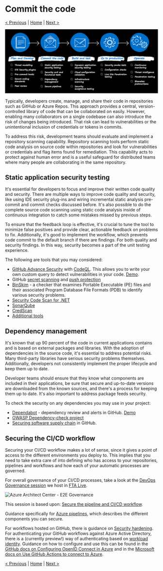 # Commit the code

[< Previous](./1-plan-develop.md) | [Home](./readme.md) | [Next >](./3-build-test.md)

![devsecops-controls](./media/devsecops-controls.png)

Typically, developers create, manage, and share their code in repositories such as GitHub or Azure Repos. This approach provides a central, version-controlled library of code that can be collaborated on easily. However, enabling many collaborators on a single codebase can also introduce the risk of changes being introduced. That risk can lead to vulnerabilities or the unintentional inclusion of credentials or tokens in commits.

To address this risk, development teams should evaluate and implement a repository scanning capability. Repository scanning tools perform static code analysis on source code within repositories and look for vulnerabilities or credentials and flag items found for remediation. This capability acts to protect against human error and is a useful safeguard for distributed teams where many people are collaborating in the same repository.

## Static application security testing

It's essential for developers to focus and improve their written code quality and security. There are multiple ways to improve code quality and security, like using IDE security plug-ins and wiring incremental static analysis pre-commit and commit checks discussed before. It's also possible to do the complete source code scanning using static code analysis inside of continuous integration to catch some mistakes missed by previous steps.

To ensure that the feedback loop is effective, it's crucial to tune the tool to minimize false positives and provide clear, actionable feedback on problems to fix. Additionally, it's good to implement the workflow, which prevents code commit to the default branch if there are findings. For both quality and security findings. In this way, security becomes a part of the unit testing experience.

The following are tools that you may considered:

- [GitHub Advance Security](https://docs.github.com/en/free-pro-team@latest/github/finding-security-vulnerabilities-and-errors-in-your-code/automatically-scanning-your-code-for-vulnerabilities-and-errors) with [CodeQL](https://codeql.github.com/). This allows you to write your own custom query to detect vulnerabilities in your code. [Demo](https://github.com/github/code-scanning-javascript-demo).
- GitHub [secret scanning](https://docs.github.com/en/enterprise-cloud@latest/code-security/secret-scanning/configuring-secret-scanning-for-your-repositories) and [push protection](https://docs.github.com/en/enterprise-cloud@latest/code-security/secret-scanning/protecting-pushes-with-secret-scanning)
- [BinSkim](https://github.com/microsoft/binskim/blob/main/docs/UserGuide.md) - a checker that examines Portable Executable (PE) files and their associated Program Database File Formats (PDB) to identify various security problems.
- [Security Code Scan for .NET](https://security-code-scan.github.io/)
- [SonarQube](https://docs.sonarqube.org/latest/)
- [CredScan](https://secdevtools.azurewebsites.net/helpcredscan.html)
- [Additional tools](https://www.microsoft.com/securityengineering/sdl/resources)

## Dependency management

It's known that up 90 percent of the code in current applications contains and is based on external packages and libraries. With the adoption of dependencies in the source code, it's essential to address potential risks. Many third-party libraries have serious security problems themselves. Additionally, developers not consistently implement the proper lifecycle and keep them up to date.

Developer teams should ensure that they know what components are included in their applications, be sure that secure and up-to-date versions are downloaded from the known sources, and there's a process for keeping them up to date. It's also important to address package feeds security.

To check the security on any dependencies you may use in your project:

- [Dependabot](https://github.com/dependabot/dependabot-core#dependabot) - dependency review and alerts in GitHub. [Demo](https://github.com/dependabot/demo)
- [OWASP Dependency-check project](https://owasp.org/www-project-dependency-check/)
- [Securing software supply chain](https://docs.github.com/en/free-pro-team@latest/github/managing-security-vulnerabilities) in GitHub.

## Securing the CI/CD workflow

Securing your CI/CD workflow makes a lot of sense, since it gives a point of access to the different environments you deploy to. This implies that you need to take extra care of into defining who has access to your repositories, pipelines and workflows and how each of your automatic processes are governed.

For overall governance of your CI/CD processes, take a look at the [DevOps Governance session](../patterns-and-practices/readme.md) we host in [FTA Live](https://aka.ms/ftalive).

<img src="https://raw.githubusercontent.com/Azure/devops-governance/main/images/e2e-governance-overview.svg" width="640" alt="Azure Architect Center - E2E Governance">

This session is based upon: [Secure the pipeline and CI/CD workflow](https://docs.microsoft.com/azure/cloud-adoption-framework/secure/best-practices/secure-devops).

Guidance specifically for [Azure pipelines](https://docs.microsoft.com/azure/devops/pipelines/security/overview?view=azure-devops), which describes the different components you can secure.

For workflows hosted on GitHub, there is guidance on [Security hardening](https://docs.github.com/en/actions/security-guides/security-hardening-for-github-actions). For authenticating your GitHub workflows against Azure Active Directory, there is a (currently preview!) way of authenticating based on [workload identity](https://docs.microsoft.com/azure/active-directory/develop/workload-identity-federation). Guidance on how to configure and use this can be found in the [GitHub docs on Configuring OpenID Connect in Azure](https://docs.github.com/en/actions/deployment/security-hardening-your-deployments/configuring-openid-connect-in-azure) and in the [Microsoft docs on Use GitHub Actions to connect to Azure](https://docs.microsoft.com/azure/developer/github/connect-from-azure?tabs=azure-portal%2Cwindows).

[< Previous](./1-plan-develop.md) | [Home](./readme.md) | [Next >](./3-build-test.md)

